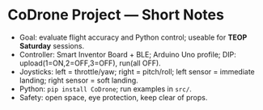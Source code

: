 # CoDrone Project — Short Notes

- Goal: evaluate flight accuracy and Python control; useable for **TEOP Saturday** sessions.
- Controller: Smart Inventor Board + BLE; Arduino Uno profile; DIP: upload(1=ON,2=OFF,3=OFF), run(all OFF).
- Joysticks: left = throttle/yaw; right = pitch/roll; left sensor = immediate landing; right sensor = soft landing.
- Python: `pip install CoDrone`; run examples in `src/`.
- Safety: open space, eye protection, keep clear of props.
